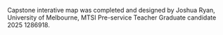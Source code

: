 Capstone interative map was completed and designed by Joshua Ryan, University of Melbourne, MTSI Pre-service Teacher Graduate candidate 2025
1286918.
